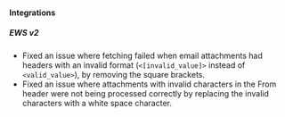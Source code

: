 
#### Integrations

##### EWS v2

- Fixed an issue where fetching failed when email attachments had headers with an invalid format (`<[invalid_value]>` instead of `<valid_value>`), by removing the square brackets.
- Fixed an issue where attachments with invalid characters in the From header were not being processed correctly by replacing the invalid characters with a white space character.
